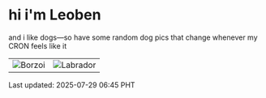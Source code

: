 # hi i'm Leoben

and i like dogs—so have some random dog pics that change whenever my CRON feels like it

|  |  |
|--------|----------|
| ![Borzoi](https://random-dog-vercel.vercel.app/api/random-borzoi?v=1753742746) | ![Labrador](https://random-dog-vercel.vercel.app/api/random-labrador?v=1753742746) |

Last updated: 2025-07-29 06:45 PHT
